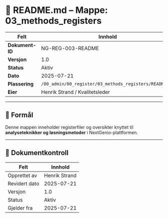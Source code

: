 # 📘 README.md – Mappe: 03_methods_registers

| Felt             | Innhold                                                |
|------------------|---------------------------------------------------------|
| **Dokument-ID**  | NG-REG-003-README                               |
| **Versjon**      | 1.0                                                     |
| **Status**       | Aktiv                                                   |
| **Dato**         | 2025-07-21                                              |
| **Plassering**   | `/00_admin/00_register/03_methods_registers/README.md`        |
| **Eier**         | Henrik Strand / Kvalitetsleder                          |

---

## 🎯 Formål

Denne mappen inneholder registerfiler og oversikter knyttet til **analyseteknikker og løsningsmetoder** i NextGenio-plattformen.

---

## 📄 Dokumentkontroll

| Felt             | Innhold                      |
|------------------|------------------------------|
| Opprettet av     | Henrik Strand                |
| Revidert dato    | 2025-07-21                   |
| Versjon          | 1.0                          |
| Status           | Aktiv                        |
| Gjelder fra      | 2025-07-21                   |
